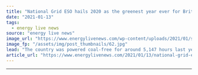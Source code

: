```yaml
---
title: "National Grid ESO hails 2020 as the greenest year ever for Britain’s electricity"
date: "2021-01-13"
tags: 
  - energy live news
source: "energy live news"
image_url: "https://www.energylivenews.com/wp-content/uploads/2021/01/shutterstock_1089382007.jpg"
image_fp: "/assets/img/post_thumbnails/62.jpg"
lead: "The country was powered coal-free for around 5,147 hours last year, compared with 3,666 hours in 2019"
article_url: "https://www.energylivenews.com/2021/01/13/national-grid-eso-hails-2020-as-the-greenest-year-ever-for-britains-electricity/"
---
```


---
